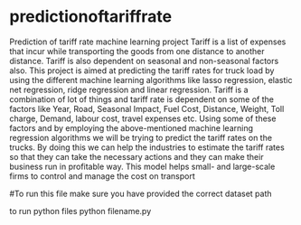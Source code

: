 # predictionoftariffrate
Prediction of tariff rate machine learning project
Tariff is a list of expenses that incur while transporting the goods from one distance to another distance. 
Tariff is also dependent on seasonal and non-seasonal factors also.
This project is aimed at predicting the tariff rates for truck load by using the different machine learning algorithms like lasso regression, elastic net regression, ridge regression and linear regression.
Tariff is a combination of lot of things and tariff rate is dependent on some of the factors like Year, Road, Seasonal Impact, Fuel Cost, Distance, Weight, Toll charge, Demand, labour cost, travel expenses etc. Using some of these factors and by employing the above-mentioned machine learning regression algorithms we will be trying to predict the tariff rates on the trucks. 
By doing this we can help the industries to estimate the tariff rates so that they can take the necessary actions and they can make their business run in profitable way.
This model helps small- and large-scale firms to control and manage the cost on transport


#To run this file
make sure you have provided the correct dataset path

to run python files
python filename.py
